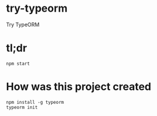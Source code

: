 # try-typeorm

Try TypeORM

# tl;dr

    npm start
    
# How was this project created

    npm install -g typeorm
    typeorm init
